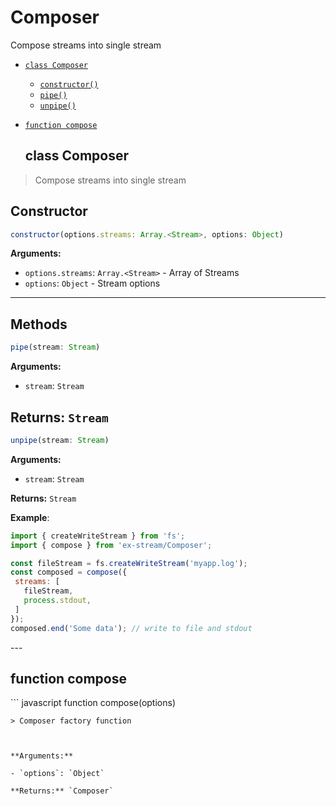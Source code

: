# Composer

Compose streams into single stream


- [`class Composer`](#class-composer)
  - [`constructor()`](#composer-constructor-constructor)
  - [`pipe()`](#composer-method-pipe)
  - [`unpipe()`](#composer-method-unpipe)


- [`function compose`](#function-compose)
<a id="class-composer"></a><h2>class Composer</h2>
> Compose streams into single stream

<h2>Constructor</h2>

``` javascript
constructor(options.streams: Array.<Stream>, options: Object)
```
<a id="composer-constructor-constructor"></a>

**Arguments:**

- `options.streams`: `Array.<Stream>` - Array of Streams
- `options`: `Object` - Stream options


---
<h2>Methods</h2>
<a id="composer-method-pipe"></a>

``` javascript
pipe(stream: Stream)
```


**Arguments:**

- `stream`: `Stream`

**Returns:** `Stream`
---
<a id="composer-method-unpipe"></a>

``` javascript
unpipe(stream: Stream)
```


**Arguments:**

- `stream`: `Stream`

**Returns:** `Stream`

**Example**:
  ``` javascript
  import { createWriteStream } from 'fs';
import { compose } from 'ex-stream/Composer';

const fileStream = fs.createWriteStream('myapp.log');
const composed = compose({
   streams: [
     fileStream,
     process.stdout,
   ]
});
composed.end('Some data'); // write to file and stdout
  ```
---<a id="function-compose"></a><h2>function compose</h2>``` javascript
function compose(options)
```
> Composer factory function



**Arguments:**

- `options`: `Object`

**Returns:** `Composer`

